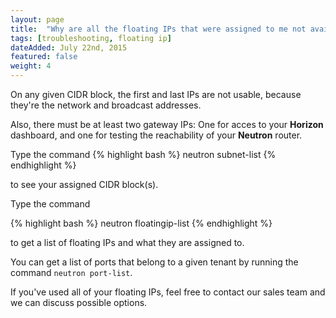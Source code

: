 ```yaml
---
layout: page
title:  "Why are all the floating IPs that were assigned to me not available?"
tags: [troubleshooting, floating ip]
dateAdded: July 22nd, 2015
featured: false
weight: 4
---
```


On any given CIDR block, the first and last IPs are not usable, because they're the network and broadcast addresses.  

Also, there must be at least two gateway IPs: One for acces to your **Horizon** dashboard, and one for testing the reachability of your **Neutron** router.

Type the command
{% highlight bash %}
neutron subnet-list
{% endhighlight %}

to see your assigned CIDR block(s).

Type the command

{% highlight bash %}
neutron floatingip-list
{% endhighlight %}

to get a list of floating IPs and what they are assigned to.

You can get a list of ports that belong to a given tenant by running the command
`neutron port-list`.

If you've used all of your floating IPs, feel free to contact our sales team and we can discuss possible options.
